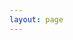 ```yaml
---
layout: page
---
```

<script setup>
import MobileFilterPosts from '../.vitepress/theme/views/mobileFilterPosts.vue'
</script>

<ClientOnly>
<MobileFilterPosts/>
</ClientOnly>
